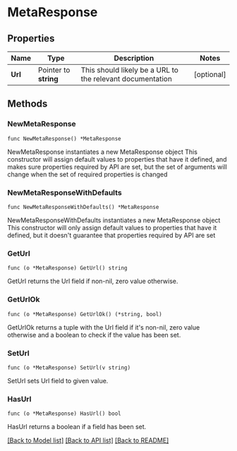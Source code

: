 # MetaResponse

## Properties

Name | Type | Description | Notes
------------ | ------------- | ------------- | -------------
**Url** | Pointer to **string** | This should likely be a URL to the relevant documentation | [optional] 

## Methods

### NewMetaResponse

`func NewMetaResponse() *MetaResponse`

NewMetaResponse instantiates a new MetaResponse object
This constructor will assign default values to properties that have it defined,
and makes sure properties required by API are set, but the set of arguments
will change when the set of required properties is changed

### NewMetaResponseWithDefaults

`func NewMetaResponseWithDefaults() *MetaResponse`

NewMetaResponseWithDefaults instantiates a new MetaResponse object
This constructor will only assign default values to properties that have it defined,
but it doesn't guarantee that properties required by API are set

### GetUrl

`func (o *MetaResponse) GetUrl() string`

GetUrl returns the Url field if non-nil, zero value otherwise.

### GetUrlOk

`func (o *MetaResponse) GetUrlOk() (*string, bool)`

GetUrlOk returns a tuple with the Url field if it's non-nil, zero value otherwise
and a boolean to check if the value has been set.

### SetUrl

`func (o *MetaResponse) SetUrl(v string)`

SetUrl sets Url field to given value.

### HasUrl

`func (o *MetaResponse) HasUrl() bool`

HasUrl returns a boolean if a field has been set.


[[Back to Model list]](../README.md#documentation-for-models) [[Back to API list]](../README.md#documentation-for-api-endpoints) [[Back to README]](../README.md)


